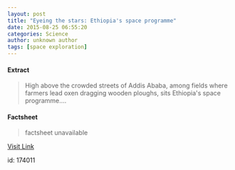 ```yaml
---
layout: post
title: "Eyeing the stars: Ethiopia's space programme"
date: 2015-08-25 06:55:20
categories: Science
author: unknown author
tags: [space exploration]
---
```



#### Extract
>High above the crowded streets of Addis Ababa, among fields where farmers lead oxen dragging wooden ploughs, sits Ethiopia's space programme....

#### Factsheet
>factsheet unavailable

[Visit Link](http://phys.org/news/2015-08-eyeing-stars-ethiopia-space-programme.html)

id:  174011


